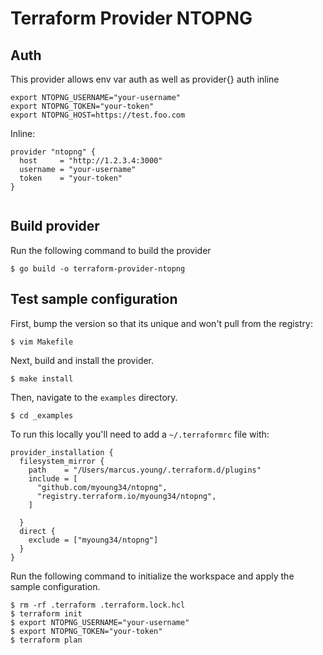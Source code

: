 # Terraform Provider NTOPNG

## Auth ##

This provider allows env var auth as well as provider{} auth inline

```
export NTOPNG_USERNAME="your-username"
export NTOPNG_TOKEN="your-token"
export NTOPNG_HOST=https://test.foo.com
```

Inline:

```
provider "ntopng" {
  host     = "http://1.2.3.4:3000"
  username = "your-username"
  token    = "your-token"
}


```

## Build provider

Run the following command to build the provider

```shell
$ go build -o terraform-provider-ntopng
```

## Test sample configuration

First, bump the version so that its unique and won't pull from the registry:

```shell
$ vim Makefile
```

Next, build and install the provider.

```shell
$ make install
```

Then, navigate to the `examples` directory.

```shell
$ cd _examples
```

To run this locally you'll need to add a `~/.terraformrc` file with:

```
provider_installation {
  filesystem_mirror {
    path    = "/Users/marcus.young/.terraform.d/plugins"
    include = [
      "github.com/myoung34/ntopng",
      "registry.terraform.io/myoung34/ntopng",
    ]

  }
  direct {
    exclude = ["myoung34/ntopng"]
  }
}
```

Run the following command to initialize the workspace and apply the sample configuration.

```shell
$ rm -rf .terraform .terraform.lock.hcl
$ terraform init
$ export NTOPNG_USERNAME="your-username"
$ export NTOPNG_TOKEN="your-token"
$ terraform plan
```
